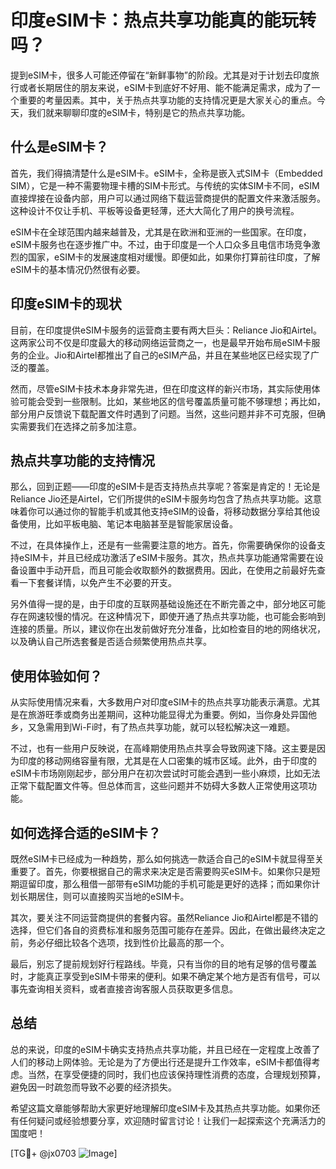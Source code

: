 # 印度eSIM卡：热点共享功能真的能玩转吗？

提到eSIM卡，很多人可能还停留在“新鲜事物”的阶段。尤其是对于计划去印度旅行或者长期居住的朋友来说，eSIM卡到底好不好用、能不能满足需求，成为了一个重要的考量因素。其中，关于热点共享功能的支持情况更是大家关心的重点。今天，我们就来聊聊印度的eSIM卡，特别是它的热点共享功能。

## 什么是eSIM卡？

首先，我们得搞清楚什么是eSIM卡。eSIM卡，全称是嵌入式SIM卡（Embedded SIM），它是一种不需要物理卡槽的SIM卡形式。与传统的实体SIM卡不同，eSIM直接焊接在设备内部，用户可以通过网络下载运营商提供的配置文件来激活服务。这种设计不仅让手机、平板等设备更轻薄，还大大简化了用户的换号流程。

eSIM卡在全球范围内越来越普及，尤其是在欧洲和亚洲的一些国家。在印度，eSIM卡服务也在逐步推广中。不过，由于印度是一个人口众多且电信市场竞争激烈的国家，eSIM卡的发展速度相对缓慢。即便如此，如果你打算前往印度，了解eSIM卡的基本情况仍然很有必要。

## 印度eSIM卡的现状

目前，在印度提供eSIM卡服务的运营商主要有两大巨头：Reliance Jio和Airtel。这两家公司不仅是印度最大的移动网络运营商之一，也是最早开始布局eSIM卡服务的企业。Jio和Airtel都推出了自己的eSIM产品，并且在某些地区已经实现了广泛的覆盖。

然而，尽管eSIM卡技术本身非常先进，但在印度这样的新兴市场，其实际使用体验可能会受到一些限制。比如，某些地区的信号覆盖质量可能不够理想；再比如，部分用户反馈说下载配置文件时遇到了问题。当然，这些问题并非不可克服，但确实需要我们在选择之前多加注意。

## 热点共享功能的支持情况

那么，回到正题——印度的eSIM卡是否支持热点共享呢？答案是肯定的！无论是Reliance Jio还是Airtel，它们所提供的eSIM卡服务均包含了热点共享功能。这意味着你可以通过你的智能手机或其他支持eSIM的设备，将移动数据分享给其他设备使用，比如平板电脑、笔记本电脑甚至是智能家居设备。

不过，在具体操作上，还是有一些需要注意的地方。首先，你需要确保你的设备支持eSIM卡，并且已经成功激活了eSIM卡服务。其次，热点共享功能通常需要在设备设置中手动开启，而且可能会收取额外的数据费用。因此，在使用之前最好先查看一下套餐详情，以免产生不必要的开支。

另外值得一提的是，由于印度的互联网基础设施还在不断完善之中，部分地区可能存在网速较慢的情况。在这种情况下，即使开通了热点共享功能，也可能会影响到连接的质量。所以，建议你在出发前做好充分准备，比如检查目的地的网络状况，以及确认自己所选套餐是否适合频繁使用热点共享。

## 使用体验如何？

从实际使用情况来看，大多数用户对印度eSIM卡的热点共享功能表示满意。尤其是在旅游旺季或商务出差期间，这种功能显得尤为重要。例如，当你身处异国他乡，又急需用到Wi-Fi时，有了热点共享功能，就可以轻松解决这一难题。

不过，也有一些用户反映说，在高峰期使用热点共享会导致网速下降。这主要是因为印度的移动网络容量有限，尤其是在人口密集的城市区域。此外，由于印度的eSIM卡市场刚刚起步，部分用户在初次尝试时可能会遇到一些小麻烦，比如无法正常下载配置文件等。但总体而言，这些问题并不妨碍大多数人正常使用这项功能。

## 如何选择合适的eSIM卡？

既然eSIM卡已经成为一种趋势，那么如何挑选一款适合自己的eSIM卡就显得至关重要了。首先，你要根据自己的需求来决定是否需要购买eSIM卡。如果你只是短期逗留印度，那么租借一部带有eSIM功能的手机可能是更好的选择；而如果你计划长期居住，则可以直接购买当地的eSIM卡。

其次，要关注不同运营商提供的套餐内容。虽然Reliance Jio和Airtel都是不错的选择，但它们各自的资费标准和服务范围可能存在差异。因此，在做出最终决定之前，务必仔细比较各个选项，找到性价比最高的那一个。

最后，别忘了提前规划好行程路线。毕竟，只有当你的目的地有足够的信号覆盖时，才能真正享受到eSIM卡带来的便利。如果不确定某个地方是否有信号，可以事先查询相关资料，或者直接咨询客服人员获取更多信息。

## 总结

总的来说，印度的eSIM卡确实支持热点共享功能，并且已经在一定程度上改善了人们的移动上网体验。无论是为了方便出行还是提升工作效率，eSIM卡都值得考虑。当然，在享受便捷的同时，我们也应该保持理性消费的态度，合理规划预算，避免因一时疏忽而导致不必要的经济损失。

希望这篇文章能够帮助大家更好地理解印度eSIM卡及其热点共享功能。如果你还有任何疑问或经验想要分享，欢迎随时留言讨论！让我们一起探索这个充满活力的国度吧！

[TG💪+ @jx0703 ![Image](https://github.com/user-attachments/assets/dbca1d08-cadb-493c-b0ec-ad6f7a83f270)]